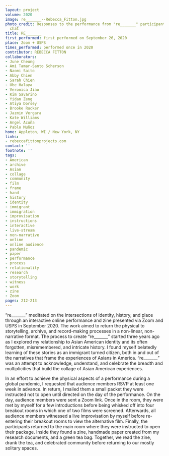 ```yaml
---
layout: project
volume: 2020
image: re_______--Rebecca_Fitton.jpg
photo_credit: Responses to the performance from "re_______" participants via Zoom
  chat
title: RE_______
first_performed: first performed on September 26, 2020
place: Zoom + USPS
times_performed: performed once in 2020
contributor: REBECCA FITTON
collaborators:
- June Cheung
- Ami Tamar-Santo Scherson
- Naomi Saito
- Abby Chien
- Sarah Chien
- Ube Halaya
- Veronica Jiao
- Kim Savarino
- Yidan Zeng
- Atiya Dorsey
- Brooke Rucker
- Jazmin Vergara
- Kate Williams
- Angel Acuña
- Pablo Muñoz
home: Appleton, WI / New York, NY
links:
- rebeccafittonprojects.com
contact: ''
footnote: ''
tags:
- American
- archive
- Asian
- collage
- community
- film
- frame
- hand
- history
- identity
- immigrant
- immigration
- improvisation
- instructions
- interactive
- live-stream
- non-narrative
- online
- online audience
- pandemic
- paper
- performance
- process
- relationality
- research
- storytelling
- witness
- work
- zine
- Zoom
pages: 212-213
---
```


“re_______” meditated on the intersections of identity, history, and place through an interactive online performance and zine presented via Zoom and USPS in September 2020. The work aimed to return the physical to storytelling, archive, and record-making processes in a non-linear, non-narrative format. The process to create “re_______” started three years ago as I explored my relationship to Asian American identity and its often forgotten, misremembered, and intricate history. I found myself belatedly learning of these stories as an immigrant turned citizen, both in and out of the narratives that frame the experiences of Asians in America. “re_______” was an attempt to acknowledge, understand, and celebrate the breadth and multiplicities that build the collage of Asian American experiences.

In an effort to achieve the physical aspects of a performance during a global pandemic, I requested that audience members RSVP at least one week in advance. In return, I mailed them a small packet they were instructed not to open until directed on the day of the performance. On the day, audience members were sent a Zoom link. Once in the room, they were met by myself for a few introductions before being whisked off into four breakout rooms in which one of two films were screened. Afterwards, all audience members witnessed a live improvisation by myself before re-entering their breakout rooms to view the alternative film. Finally, the participants returned to the main room where they were instructed to open their package. Inside they found a zine, handmade paper created from my research documents, and a green tea bag. Together, we read the zine, drank the tea, and celebrated community before returning to our mostly solitary spaces.